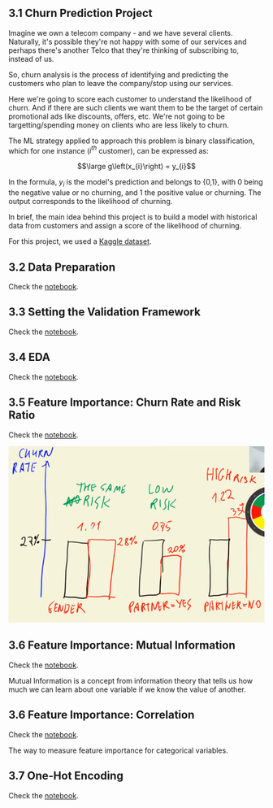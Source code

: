 ## 3.1 Churn Prediction Project

Imagine we own a telecom company - and we have several clients. 
Naturally, it's possible they're not happy with some of our services and perhaps there's another Telco that they're thinking of subscribing to, instead of us. 

So, churn analysis is the process of identifying and predicting the customers who plan to leave the company/stop using our services. 

Here we're going to score each customer to understand the likelihood of churn. And if there are such clients we want them to be the target of certain promotional ads like discounts, offers, etc.
We're not going to be targetting/spending money on clients who are less likely to churn. 

The ML strategy applied to approach this problem is binary classification, which for one instance ($i^{th}$ customer), can be expressed as:

$$\large g\left(x_{i}\right) = y_{i}$$

In the formula, $y_i$ is the model's prediction and belongs to {0,1}, with 0 being the negative value or no churning, and 1 the positive value or churning. The output corresponds to the likelihood of churning.

In brief, the main idea behind this project is to build a model with historical data from customers and assign a score of the likelihood of churning.

For this project, we used a [Kaggle dataset](https://www.kaggle.com/blastchar/telco-customer-churn).

## 3.2 Data Preparation

Check the [notebook](data-preparation.ipynb). 

## 3.3 Setting the Validation Framework

Check the [notebook](data-preparation.ipynb). 

## 3.4 EDA 

Check the [notebook](data-preparation.ipynb). 

## 3.5 Feature Importance: Churn Rate and Risk Ratio

Check the [notebook](data-preparation.ipynb). 

![alt text](./images/3.5.png)

## 3.6 Feature Importance: Mutual Information 

Check the [notebook](data-preparation.ipynb). 

Mutual Information is a concept from information theory that tells us how much we can learn about one variable if we know the value of another.  

## 3.6 Feature Importance: Correlation

Check the [notebook](data-preparation.ipynb). 

The way to measure feature importance for categorical variables.

## 3.7 One-Hot Encoding

Check the [notebook](data-preparation.ipynb). 